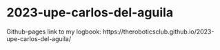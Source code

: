 # 2023-upe-carlos-del-aguila
<p> Github-pages link to my logbook: https://theroboticsclub.github.io/2023-upe-carlos-del-aguila/ </p>
